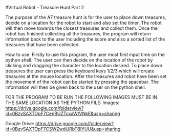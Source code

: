 #Virtual Robot - Treasure Hunt Part 2

The purpose of the A7 treasure hunt is for the user to place down treasures, decide on a location for the robot to start and also set the timer. The robot will then move towards the closest treasures and collect them. Once the robot has finished collecting all the treasures, the program will return information back to the user including the score and also a sorted list of the treasures that have been collected.

How to use:
Firstly to use this program, the user must first input time on the python shell. The user can then decide on the location of the robot by clicking and dragging the character to the location desired. To place down treasures the user can press the keyboard keys 1/2/3 which will create treasures at the mouse location. After the treasures and robot have been set the movement of the robot can be started by pressing the spacebar. The information will then be given back to the user on the python shell.

FOR THE PROGRAM TO BE RUN THE FOLLOWING IMAGES MUST BE IN THE SAME LOCATION AS THE PYTHON FILE:
Images: https://drive.google.com/folderview?id=0BzvSAXTOpF7CenBUZTcxaWtVNkE&usp=sharing

Google Drive: https://drive.google.com/folderview?id=0BzvSAXTOpF7CSWZwdlJRbTBlYUU&usp=sharing
